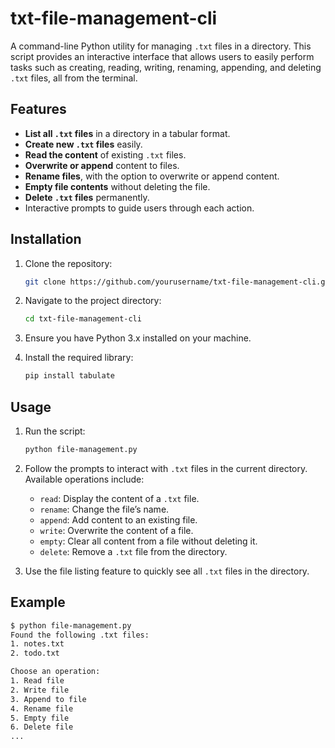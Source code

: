 # txt-file-management-cli

A command-line Python utility for managing `.txt` files in a directory. This script provides an interactive interface that allows users to easily perform tasks such as creating, reading, writing, renaming, appending, and deleting `.txt` files, all from the terminal.

## Features

- **List all `.txt` files** in a directory in a tabular format.
- **Create new `.txt` files** easily.
- **Read the content** of existing `.txt` files.
- **Overwrite or append** content to files.
- **Rename files**, with the option to overwrite or append content.
- **Empty file contents** without deleting the file.
- **Delete `.txt` files** permanently.
- Interactive prompts to guide users through each action.

## Installation

1. Clone the repository:
   ```bash
   git clone https://github.com/yourusername/txt-file-management-cli.git
   ```

2. Navigate to the project directory:
   ```bash
   cd txt-file-management-cli
   ```

3. Ensure you have Python 3.x installed on your machine.

4. Install the required library:
   ```bash
   pip install tabulate
   ```

## Usage

1. Run the script:
   ```bash
   python file-management.py
   ```

2. Follow the prompts to interact with `.txt` files in the current directory. Available operations include:
   - `read`: Display the content of a `.txt` file.
   - `rename`: Change the file’s name.
   - `append`: Add content to an existing file.
   - `write`: Overwrite the content of a file.
   - `empty`: Clear all content from a file without deleting it.
   - `delete`: Remove a `.txt` file from the directory.

3. Use the file listing feature to quickly see all `.txt` files in the directory.

## Example

```bash
$ python file-management.py
Found the following .txt files:
1. notes.txt
2. todo.txt

Choose an operation:
1. Read file
2. Write file
3. Append to file
4. Rename file
5. Empty file
6. Delete file
...
```
